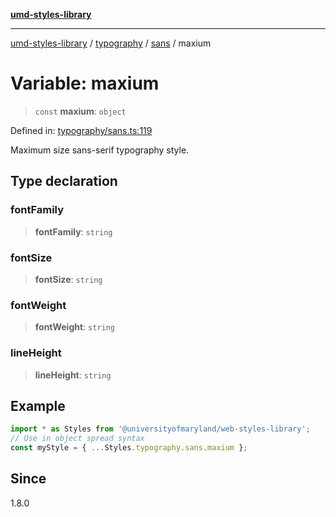 [**umd-styles-library**](../../../../README.md)

***

[umd-styles-library](../../../../modules.md) / [typography](../../../README.md) / [sans](../README.md) / maxium

# Variable: maxium

> `const` **maxium**: `object`

Defined in: [typography/sans.ts:119](https://github.com/UMD-Digital/design-system/blob/8021d9898368f604bce452fe4dde6fae3a0578fd/packages/styles/source/typography/sans.ts#L119)

Maximum size sans-serif typography style.

## Type declaration

### fontFamily

> **fontFamily**: `string`

### fontSize

> **fontSize**: `string`

### fontWeight

> **fontWeight**: `string`

### lineHeight

> **lineHeight**: `string`

## Example

```typescript
import * as Styles from '@universityofmaryland/web-styles-library';
// Use in object spread syntax
const myStyle = { ...Styles.typography.sans.maxium };
```

## Since

1.8.0

